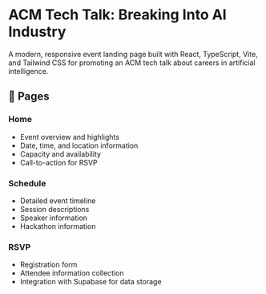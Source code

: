 # ACM Tech Talk: Breaking Into AI Industry

A modern, responsive event landing page built with React, TypeScript, Vite, and Tailwind CSS for promoting an ACM tech talk about careers in artificial intelligence.

## 📱 Pages

### Home

- Event overview and highlights
- Date, time, and location information
- Capacity and availability
- Call-to-action for RSVP

### Schedule

- Detailed event timeline
- Session descriptions
- Speaker information
- Hackathon information

### RSVP

- Registration form
- Attendee information collection
- Integration with Supabase for data storage
